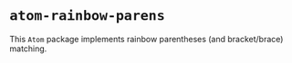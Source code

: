 # `atom-rainbow-parens`


This `Atom` package implements rainbow parentheses (and bracket/brace) matching.
